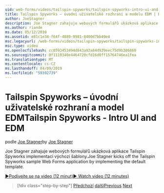 ```yaml
---
uid: web-forms/videos/tailspin-spyworks/tailspin-spyworks-intro-ui-and-edm
title: Tailspin Spyworks – úvodní uživatelské rozhraní a modelu EDM | Dokumentace Microsoftu
author: JoeStagner
description: Joe Stagner zahajuje webových formulářů ukázková aplikace Tailspin Spyworks implementací výchozí šablony.
ms.author: riande
ms.date: 05/12/2010
ms.assetid: e81c1e34-f64f-4889-9981-8400d7bb49e4
msc.legacyurl: /web-forms/videos/tailspin-spyworks/tailspin-spyworks-intro-ui-and-edm
msc.type: video
ms.openlocfilehash: cc0593453494d843a92a84d929eec75d9b386860
ms.sourcegitcommit: 0f1119340e4464720cfd16d0ff15764746ea1fea
ms.translationtype: MT
ms.contentlocale: cs-CZ
ms.lasthandoff: 04/09/2019
ms.locfileid: "59392739"
---
```

# <a name="tailspin-spyworks---intro-ui-and-edm"></a><span data-ttu-id="a3d98-103">Tailspin Spyworks – úvodní uživatelské rozhraní a model EDM</span><span class="sxs-lookup"><span data-stu-id="a3d98-103">Tailspin Spyworks - Intro UI and EDM</span></span>

<span data-ttu-id="a3d98-104">podle [Joe Stagner](https://github.com/JoeStagner)</span><span class="sxs-lookup"><span data-stu-id="a3d98-104">by [Joe Stagner](https://github.com/JoeStagner)</span></span>

<span data-ttu-id="a3d98-105">Joe Stagner zahajuje webových formulářů ukázková aplikace Tailspin Spyworks implementací výchozí šablony.</span><span class="sxs-lookup"><span data-stu-id="a3d98-105">Joe Stagner kicks off the Tailspin Spyworks sample Web Forms application by implementing the default template.</span></span>

[<span data-ttu-id="a3d98-106">&#9654;Podívejte se na video (12 minut)</span><span class="sxs-lookup"><span data-stu-id="a3d98-106">&#9654; Watch video (12 minutes)</span></span>](https://channel9.msdn.com/Blogs/ASP-NET-Site-Videos/tailspin-spyworks-intro-ui-and-edm)

> [!div class="step-by-step"]
> <span data-ttu-id="a3d98-107">[Předchozí](tailspin-spyworks-implementing-and-using-the-also-purchased-control.md)
> [další](tailspin-spyworks-directory-organization.md)</span><span class="sxs-lookup"><span data-stu-id="a3d98-107">[Previous](tailspin-spyworks-implementing-and-using-the-also-purchased-control.md)
[Next](tailspin-spyworks-directory-organization.md)</span></span>

